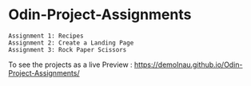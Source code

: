# Odin-Project-Assignments
	Assignment 1: Recipes
	Assignment 2: Create a Landing Page
	Assignment 3: Rock Paper Scissors

To see the projects as a live Preview : https://demolnau.github.io/Odin-Project-Assignments/
